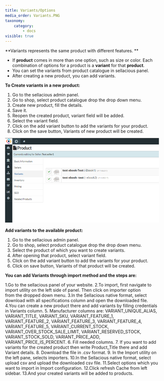 ```yaml
---
title: Variants/Options
media_order: Variants.PNG
taxonomy:
    category:
        - docs
visible: true
---
```


**Variants represents the same product with different features. **

* If **product** comes in more than one option, such as size or color. Each combination of options for a product is a **variant** for that **product**.
* You can set the variants from product catalogue in sellacious panel. 
* After creating a new product, you can add variants.

**To Create variants in a new product:** 
1. Go to the sellacious admin panel.
2. Go to shop, select product catalogue drop the drop down menu.
3. Create new product, fill the details.
4. Save it.
5. Reopen the created product, variant field will be added.
6. Select the variant field.
7. Click on the add variant button to add the variants for your product.
8. Click on the save button, Variants of new product will be created.

![](Variants.PNG)

**Add variants to the available product:**
1. Go to the sellacious admin panel.
2. Go to shop, select product catalogue drop the drop down menu.
3. Select the product of which you want to create variants.
4. After opening that product, select variant field.
5. Click on the add variant button to add the variants for your product.
6. Click on save button, Variants of that product will be created.

**You can add Variants through import method and the steps are:**

1.Go to the sellacious panel of your website.
2.To import, first navigate to import utility on the left side of panel. Then click on importer option  
  from  the dropped down menu.
3.In the Sellacious native format, select download with all specifications column and open the 
  downloaded file.
4.You can create a new product there and add variants by filling credentials in 
  Variants column.
5. Manufacturer columns are: VARIANT_UNIQUE_ALIAS, VARIANT_TITLE, VARIANT_SKU,
   VARIANT_FEATURE_1, VARIANT_FEATURE_2, VARIANT_FEATURE_3, VARIANT_FEATURE_4, VARIANT_FEATURE_5, 
   VARIANT_CURRENT_STOCK, VARIANT_OVER_STOCK_SALE_LIMIT, VARIANT_RESERVED_STOCK, VARIANT_STOCK_SOLD, 
   VARIANT_PRICE_ADD, VARIANT_PRICE_IS_PERCENT.
6. Fill needed columns.
7. If you want to add variants for the created product then write Product_Title there 
   and add Variant details.
8. Download the file in .csv format.
9. In the Import utility on the left pane, selects importers.
10.In the Sellacious native format, select upload csv and upload the downloaded csv file.
11.Select options which you want to import in Import configuration.
12.Click refresh Cache from left sidebar.
13.And your created variants will be added to products.


